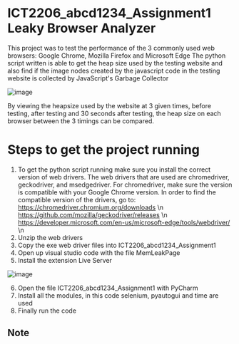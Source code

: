 # ICT2206_abcd1234_Assignment1 Leaky Browser Analyzer

This project was to test the performance of the 3 commonly used web browsers: Google Chrome, Mozilla Firefox and Microsoft Edge
The python script written is able to get the heap size used by the testing website and also find if the image nodes created by the javascript code in the testing website
is collected by JavaScript's Garbage Collector

![image](https://user-images.githubusercontent.com/73848081/161975035-4bcccec1-a653-4b48-9070-b712b3bec1bc.png)


By viewing the heapsize used by the website at 3 given times, before testing, after testing and 30 seconds after testing, the heap size on each browser between the 3 timings can be compared.

<h1>Steps to get the project running</h1>

1. To get the python script running make sure you install the correct version of web drivers. The web drivers that are used are chromedriver, geckodriver, and        msedgedriver. For chromedriver, make sure the version is compatible with your Google Chrome version. In order to find the compatible version of the drivers, go to:
  https://chromedriver.chromium.org/downloads \n
  https://github.com/mozilla/geckodriver/releases \n
  https://developer.microsoft.com/en-us/microsoft-edge/tools/webdriver/ \n
2. Unzip the web drivers
3. Copy the exe web driver files into ICT2206_abcd1234_Assignment1
4. Open up visual studio code with the file MemLeakPage
5. Install the extension Live Server

![image](https://user-images.githubusercontent.com/73848081/161980643-d23b789b-6939-45f4-9a26-d043a1c6e7ef.png)

6. Open the file ICT2206_abcd1234_Assignment1 with PyCharm
7. Install all the modules, in this code selenium, pyautogui and time are used
8. Finally run the code

<h2>Note</h2>
